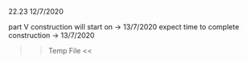 22.23 12/7/2020

part V construction will start on -> 13/7/2020
expect time to complete construction -> 13/7/2020

>> Temp File <<
